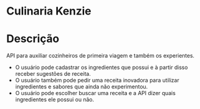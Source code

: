 # Culinaria Kenzie

# Descrição

API para auxiliar cozinheiros de primeira viagem e também os experientes.

* O usuário pode cadastrar os ingredientes que possui e à partir disso receber sugestões de receita.
* O usuário também pode pedir uma receita inovadora para utilizar ingredientes e sabores que ainda não experimentou.
* O usuário pode escolher buscar uma receita e a API dizer quais ingredientes ele possui ou não.